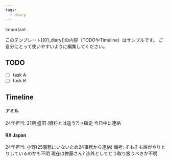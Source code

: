 ```yaml
---
tags:
  - diary
---
```

> [!IMPORTANT]
> このテンプレート[[01_diary]]の内容（TODOやTimeline）はサンプルです。
> ご自分にとって使いやすいように編集してください。

## TODO

- [ ] task A
- [ ] task B

## Timeline
#### アミル
24年担当: 21期 盛田 (資料とは違う?)→確定
今日中に連絡

#### RX Japan
24年担当: 小野(25事務にいないため24事務から連絡)
備考: そもそも誰がやりとりしているのかも不明
現在は佐藤さん? 渉外としてどう取り扱うべきか不明
